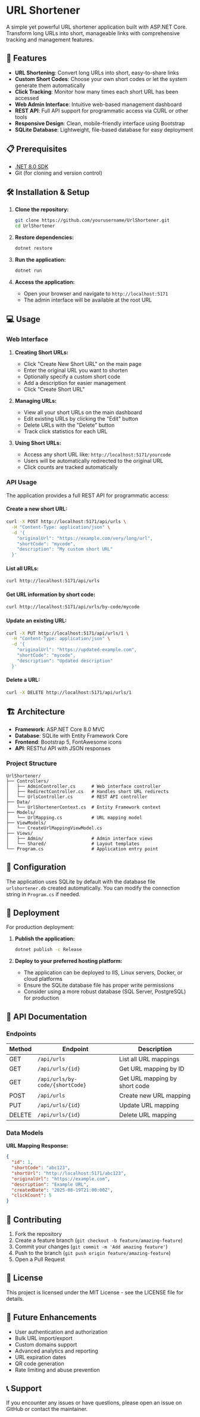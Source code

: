 # URL Shortener

A simple yet powerful URL shortener application built with ASP.NET Core. Transform long URLs into short, manageable links with comprehensive tracking and management features.

## 🚀 Features

- **URL Shortening**: Convert long URLs into short, easy-to-share links
- **Custom Short Codes**: Choose your own short codes or let the system generate them automatically
- **Click Tracking**: Monitor how many times each short URL has been accessed
- **Web Admin Interface**: Intuitive web-based management dashboard
- **REST API**: Full API support for programmatic access via CURL or other tools
- **Responsive Design**: Clean, mobile-friendly interface using Bootstrap
- **SQLite Database**: Lightweight, file-based database for easy deployment

## 📋 Prerequisites

- [.NET 8.0 SDK](https://dotnet.microsoft.com/download/dotnet/8.0)
- Git (for cloning and version control)

## 🛠️ Installation & Setup

1. **Clone the repository:**
   ```bash
   git clone https://github.com/yourusername/UrlShortener.git
   cd UrlShortener
   ```

2. **Restore dependencies:**
   ```bash
   dotnet restore
   ```

3. **Run the application:**
   ```bash
   dotnet run
   ```

4. **Access the application:**
   - Open your browser and navigate to `http://localhost:5171`
   - The admin interface will be available at the root URL

## 💻 Usage

### Web Interface

1. **Creating Short URLs:**
   - Click "Create New Short URL" on the main page
   - Enter the original URL you want to shorten
   - Optionally specify a custom short code
   - Add a description for easier management
   - Click "Create Short URL"

2. **Managing URLs:**
   - View all your short URLs on the main dashboard
   - Edit existing URLs by clicking the "Edit" button
   - Delete URLs with the "Delete" button
   - Track click statistics for each URL

3. **Using Short URLs:**
   - Access any short URL like: `http://localhost:5171/yourcode`
   - Users will be automatically redirected to the original URL
   - Click counts are tracked automatically

### API Usage

The application provides a full REST API for programmatic access:

#### Create a new short URL:
```bash
curl -X POST http://localhost:5171/api/urls \
  -H "Content-Type: application/json" \
  -d '{
    "originalUrl": "https://example.com/very/long/url",
    "shortCode": "mycode",
    "description": "My custom short URL"
  }'
```

#### List all URLs:
```bash
curl http://localhost:5171/api/urls
```

#### Get URL information by short code:
```bash
curl http://localhost:5171/api/urls/by-code/mycode
```

#### Update an existing URL:
```bash
curl -X PUT http://localhost:5171/api/urls/1 \
  -H "Content-Type: application/json" \
  -d '{
    "originalUrl": "https://updated-example.com",
    "shortCode": "mycode",
    "description": "Updated description"
  }'
```

#### Delete a URL:
```bash
curl -X DELETE http://localhost:5171/api/urls/1
```

## 🏗️ Architecture

- **Framework**: ASP.NET Core 8.0 MVC
- **Database**: SQLite with Entity Framework Core
- **Frontend**: Bootstrap 5, FontAwesome icons
- **API**: RESTful API with JSON responses

### Project Structure
```
UrlShortener/
├── Controllers/
│   ├── AdminController.cs      # Web interface controller
│   ├── RedirectController.cs   # Handles short URL redirects
│   └── UrlsController.cs       # REST API controller
├── Data/
│   └── UrlShortenerContext.cs  # Entity Framework context
├── Models/
│   └── UrlMapping.cs           # URL mapping model
├── ViewModels/
│   └── CreateUrlMappingViewModel.cs
├── Views/
│   ├── Admin/                  # Admin interface views
│   └── Shared/                 # Layout templates
└── Program.cs                  # Application entry point
```

## 🔧 Configuration

The application uses SQLite by default with the database file `urlshortener.db` created automatically. You can modify the connection string in `Program.cs` if needed.

## 🚀 Deployment

For production deployment:

1. **Publish the application:**
   ```bash
   dotnet publish -c Release
   ```

2. **Deploy to your preferred hosting platform:**
   - The application can be deployed to IIS, Linux servers, Docker, or cloud platforms
   - Ensure the SQLite database file has proper write permissions
   - Consider using a more robust database (SQL Server, PostgreSQL) for production

## 📝 API Documentation

### Endpoints

| Method | Endpoint | Description |
|--------|----------|-------------|
| GET | `/api/urls` | List all URL mappings |
| GET | `/api/urls/{id}` | Get URL mapping by ID |
| GET | `/api/urls/by-code/{shortCode}` | Get URL mapping by short code |
| POST | `/api/urls` | Create new URL mapping |
| PUT | `/api/urls/{id}` | Update URL mapping |
| DELETE | `/api/urls/{id}` | Delete URL mapping |

### Data Models

**URL Mapping Response:**
```json
{
  "id": 1,
  "shortCode": "abc123",
  "shortUrl": "http://localhost:5171/abc123",
  "originalUrl": "https://example.com",
  "description": "Example URL",
  "createdDate": "2025-08-19T21:00:00Z",
  "clickCount": 5
}
```

## 🤝 Contributing

1. Fork the repository
2. Create a feature branch (`git checkout -b feature/amazing-feature`)
3. Commit your changes (`git commit -m 'Add amazing feature'`)
4. Push to the branch (`git push origin feature/amazing-feature`)
5. Open a Pull Request

## 📄 License

This project is licensed under the MIT License - see the LICENSE file for details.

## 🎯 Future Enhancements

- User authentication and authorization
- Bulk URL import/export
- Custom domains support
- Advanced analytics and reporting
- URL expiration dates
- QR code generation
- Rate limiting and abuse prevention

## 📞 Support

If you encounter any issues or have questions, please open an issue on GitHub or contact the maintainer.
